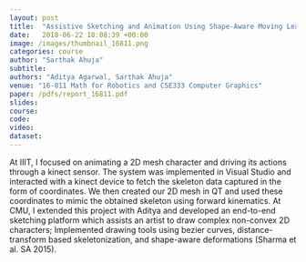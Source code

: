 ```yaml
---
layout: post
title:  "Assistive Sketching and Animation Using Shape-Aware Moving Least Squares Deformations and Kinect based 2-D Mesh Animation"
date:   2018-06-22 18:08:39 +00:00
image: /images/thumbnail_16811.png
categories: course
author: "Sarthak Ahuja"
subtitle: 
authors: "Aditya Agarwal, Sarthak Ahuja"
venue: "16-811 Math for Robotics and CSE333 Computer Graphics"
paper: /pdfs/report_16811.pdf
slides: 
course: 
code: 
video:
dataset: 
---
```

At IIIT, I focused on animating a 2D mesh character and driving its actions through a kinect sensor. The system was implemented in Visual Studio and interacted with a kinect device to fetch the skeleton data captured in the form of coordinates. We then created our 2D mesh in QT and used these coordinates to mimic the obtained skeleton using forward kinematics. At CMU, I extended this project with Aditya and developed an end-to-end sketching platform which assists an artist to draw complex non-convex 2D characters; Implemented drawing tools using bezier curves, distance-transform based skeletonization, and shape-aware deformations (Sharma et al. SA 2015).
